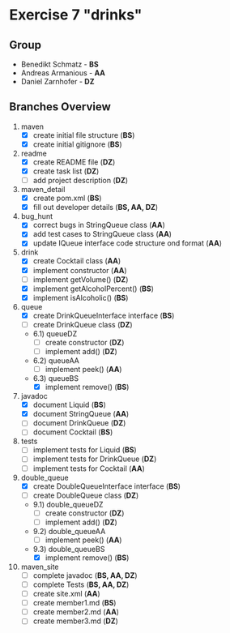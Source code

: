 # Exercise 7 "drinks"

## Group
- Benedikt Schmatz - **BS**
- Andreas Armanious - **AA**
- Daniel Zarnhofer - **DZ**

## Branches Overview

1) maven
    - [x] create initial file structure (**BS**)
    - [x] create initial gitignore (**BS**)
2) readme
    - [x] create README file (**DZ**)
    - [x] create task list (**DZ**)
    - [ ] add project description (**DZ**)
3) maven_detail
    - [x] create pom.xml (**BS**)
    - [x] fill out developer details (**BS, AA, DZ**)
4) bug_hunt
    - [x] correct bugs in StringQueue class (**AA**)
    - [x] add test cases to StringQueue class (**AA**)
    - [x] update IQueue interface code structure ond format (**AA**)
5) drink
    - [x] create Cocktail class (**AA**)
    - [x] implement constructor (**AA**)
    - [ ] implement getVolume() (**DZ**)
    - [x] implement getAlcoholPercent() (**BS**)
    - [x] implement isAlcoholic() (**BS**)
6) queue
    - [x] create DrinkQueueInterface interface (**BS**)
    - [ ] create DrinkQueue class (**DZ**)
    - 6.1) queueDZ
       - [ ] create constructor (**DZ**)
       - [ ] implement add() (**DZ**)
    - 6.2) queueAA
      - [ ] implement peek() (**AA**)
    - 6.3) queueBS
      - [x] implement remove() (**BS**)
7) javadoc
    - [x] document Liquid (**BS**)
    - [x] document StringQueue (**AA**)
    - [ ] document DrinkQueue (**DZ**)
    - [ ] document Cocktail (**BS**)
8) tests
    - [ ] implement tests for Liquid (**BS**)
    - [ ] implement tests for DrinkQueue (**DZ**)
    - [ ] implement tests for Cocktail (**AA**)
9) double_queue
    - [x] create DoubleQueueInterface interface (**BS**)
    - [ ] create DoubleQueue class (**DZ**)
    - 9.1) double_queueDZ
       - [ ] create constructor (**DZ**)
       - [ ] implement add() (**DZ**)
   - 9.2) double_queueAA
       - [ ] implement peek() (**AA**)
   - 9.3) double_queueBS
       - [x] implement remove() (**BS**)
10) maven_site
    - [ ] complete javadoc (**BS, AA, DZ**)
    - [ ] complete Tests (**BS, AA, DZ**)
    - [ ] create site.xml (**AA**)
    - [ ] create member1.md (**BS**)
    - [ ] create member2.md (**AA**)
    - [ ] create member3.md (**DZ**)
